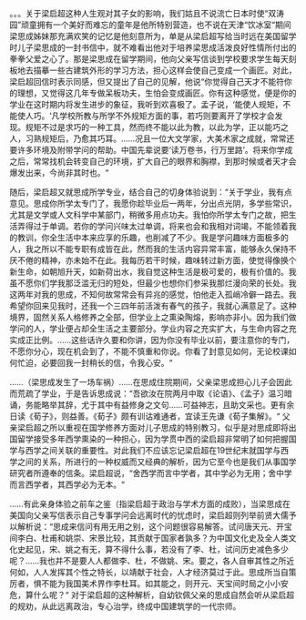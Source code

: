 。。。关于梁启超这种人生观对其子女的影响，我们姑且不说流亡日本时使“双涛园”顽童拥有一个美好而难忘的童年是他所特别营造，也不说在天津“饮冰室“期间梁思成姊妹那充满欢笑的记忆是他刻意所为，单是从梁启超写给当时远在美国留学时儿子梁思成的一封书信中，就不难看出他对于培养梁思成活泼良好性情所付出的拳拳父爱之心了。那是梁思成在留学期间，他向父亲写信谈到学校要求学生每天刻板地去描摹一些古建筑外形的学习方法，担心这样会使自己变成一个画匠。对此，梁启超回信时表示同感，但又提出了自己的见解，他说“你觉得自己天才不能符你的理想，又觉得这几年专做呆板功夫，生怕会变成画匠。你有这种感觉，便是你的学业在这时期内将发生进步的象征，我听到欢喜极了。孟子说，‘能使人规矩，不能使人巧。‘凡学校所教与所学不外规矩方面的事，若巧则要离开了学校才会发现。规矩不过是求巧的一种工具，然而终不能以此为教，以此为学，正以能巧之人，习熟规矩后，乃愈其巧耳。……况且一位大文学家，大美术家之成就，常常还要许多环境及附带学问的帮助。中国先辈说要‘读万卷书，行万里路’。将来你学成之后，常常找机会转变自己的环境，扩大自己的眼界和胸襟，到那时候或者天才会爆发出来，今尚非其时也。“

随后，梁启超又就思成所学专业，结合自己的切身体验说到：“关于学业，我有点意见。思成你所学太专门了，我愿你趁毕业后一两年，分出点光阴，多学些常识，尤其是文学或人文科学中某部门，稍微多用点功夫。我怕你所学太专门之故，把生活弄得过于单调。若你的学问兴味太过单调，将来也会和我相对词竭，不能领着我的教训，你全生活中本来应享的乐趣，也削减了不少。我是学问趣味方面极多的人，我之所以不能专职有成皆在此，然而我的生活内容异常丰富，能够永久保持不厌不倦的精神，亦未始不在此。我每历若干时候，趣味转过新方面，使觉得像换个新生命，如朝旭升天，如新荷出水，我自觉这种生活是极可爱的，极有价值的。我虽不愿你们学我那泛滥无归的短处，但最少也想你们参采我那烂漫向荣的长处。我这两年对我的思成，不知何故常常会有异兆的感觉，怕他走入孤峭冷僻一路去。我希望你回来见我时，还我一个三四年前活泼有春气的孩子，我就心满意足了。这种境界，固然关系人格修养之全部，但学业上之熏染陶熔，影响亦非小。因为我们做学问的人，学业便占却全生活之主要部分。学业内容之充实扩大，与生命内容之充实成正比例。……这些话许久要和你讲，因为你没有毕业以前，要注意你的专门，不愿你分心，现在机会到了，不能不慎重和你说。你看了封意见如何，无论校课如何忙迫，必要回我一封稍长的信，令我心安。“

……（梁思成发生了一场车祸）……在思成住院期间，父亲梁思成担心儿子会因此而荒疏了学业，于是告诉思成说：“吾欲汝在院两月中取《论语》、《孟子》温习暗诵，务能略举其辞，尤于其中有益修身之文句……可益神志，且助文采也。更有余日读《荀子》，则益善。《荀子》颇有训诂难通者，宜读王先谦《荀子集解》。“ 父亲梁启超之所以重视在国学修养方面对儿子思成的特别教习，似乎是对思成即将出国留学接受多年西学熏染的一种担心，因为学贯中西的梁启超非常明了如何把握国学与西学之间关联的重要性。对此我们不应该忘记梁启超在19世纪末就国学与西学之间的关系，所进行的一种权威而又经典的解析，因为它至今也是我们从事国学研究者所遵奉的信条。梁启超说，“舍西学而言中学者，其中学必为无用；舍中学而言西学者，其西学必为无本。“

……有此亲身体验之前车之鉴（指梁启超于政治与学术方面的成败），当梁思成在美国向父亲写信表示自己专事学问会远离时代的忧虑时，梁启超则列举前贤大儒予以解析说：“思成来信问有用无用之别，这个问题很容易解答。试问唐天元、开宝间李白、杜甫和姚崇、宋景比较，其贡献于国家者孰多？为中国文化史及全人类文化史起见，宋、姚之有无，算不得什么事，若没有了李、杜，试问历史减色多少呢？……我也并不是要人人都做李、杜，不做姚、宋。要之，各人自审其性之所近何如，人人发挥其个性之特长，以靖献于社会，人才经济莫过于此。思成所当自策厉者，惧不能为我国美术界作李杜耳。如其能之，则开元、天宝间时局之小小安危，算什么呢？“ 对于梁启超的这种解析，自幼钦佩父亲的思成自然会听从梁启超的规劝，从此远离政治，专心治学，终成中国建筑学的一代宗师。